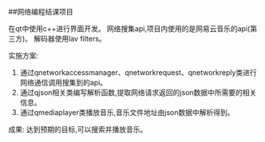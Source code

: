 ##网络编程结课项目

在qt中使用c++进行界面开发。
网络搜集api,项目内使用的是网易云音乐的api(第三方)。
解码器使用lav filters。

实施方案:
1. 通过qnetworkaccessmanager、qnetworkrequest、qnetworkreply类进行网络通信调用搜集到的api。
2. 通过qjson相关类编写解析函数,提取网络请求返回的json数据中所需要的相关信息。
3. 通过qmediaplayer类播放音乐,音乐文件地址由json数据中解析得到。

成果:
达到预期的目标,可以搜索并播放音乐。
